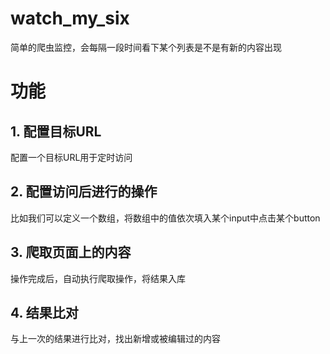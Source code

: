 # watch_my_six
简单的爬虫监控，会每隔一段时间看下某个列表是不是有新的内容出现
# 功能
## 1. 配置目标URL
配置一个目标URL用于定时访问
## 2. 配置访问后进行的操作
比如我们可以定义一个数组，将数组中的值依次填入某个input中点击某个button
## 3. 爬取页面上的内容
操作完成后，自动执行爬取操作，将结果入库
## 4. 结果比对
与上一次的结果进行比对，找出新增或被编辑过的内容
